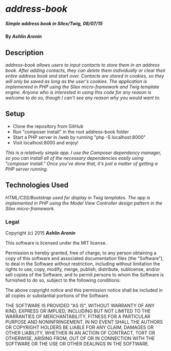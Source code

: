 # _address-book_

##### _Simple address book in Silex/Twig, 08/07/15_

#### By _**Ashlin Aronin**_

## Description

_address-book allows users to input contacts to store them in an address book. After adding contacts, they can delete them individually or clear their entire address book and start over. Contacts are stored in cookies, so they will only be saved as long as the user's cookies. The application is implemented in PHP using the Silex micro-framework and Twig template engine. Anyone who is interested in using this code for any reason is welcome to do so, though I can't see any reason why you would want to._

## Setup

* Clone the repository from GitHub
* Run "composer install" in the root address-book folder
* Start a PHP server in /web by running "php -S localhost:8000"
* Visit localhost:8000 and enjoy!

_This is a relatively simple app. I use the Composer dependency manager, so you can install all of the necessary dependencies easily using "composer install." Once you've done that, it's just a matter of getting a PHP server running._

## Technologies Used

_HTML/CSS/Bootstrap used for display in Twig templates. The app is implemented in PHP using the Model View Controller design pattern in the Silex micro-framework._

### Legal

Copyright (c) 2015 **_Ashlin Aronin_**

This software is licensed under the MIT license.

Permission is hereby granted, free of charge, to any person obtaining a copy
of this software and associated documentation files (the "Software"), to deal
in the Software without restriction, including without limitation the rights
to use, copy, modify, merge, publish, distribute, sublicense, and/or sell
copies of the Software, and to permit persons to whom the Software is
furnished to do so, subject to the following conditions:

The above copyright notice and this permission notice shall be included in
all copies or substantial portions of the Software.

THE SOFTWARE IS PROVIDED "AS IS", WITHOUT WARRANTY OF ANY KIND, EXPRESS OR
IMPLIED, INCLUDING BUT NOT LIMITED TO THE WARRANTIES OF MERCHANTABILITY,
FITNESS FOR A PARTICULAR PURPOSE AND NONINFRINGEMENT. IN NO EVENT SHALL THE
AUTHORS OR COPYRIGHT HOLDERS BE LIABLE FOR ANY CLAIM, DAMAGES OR OTHER
LIABILITY, WHETHER IN AN ACTION OF CONTRACT, TORT OR OTHERWISE, ARISING FROM,
OUT OF OR IN CONNECTION WITH THE SOFTWARE OR THE USE OR OTHER DEALINGS IN
THE SOFTWARE.

